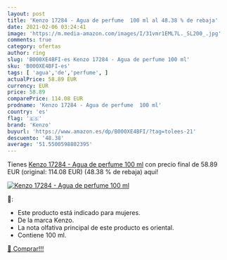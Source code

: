 ```yaml
---
layout: post
title: 'Kenzo 17284 - Agua de perfume  100 ml al 48.38 % de rebaja'
date: 2021-02-06 03:24:41
image: 'https://m.media-amazon.com/images/I/31vmr1EML7L._SL200_.jpg'
comments: true
category: ofertas
author: ring
slug: 'B000XE4BFI-es Kenzo 17284 - Agua de perfume 100 ml'
sku: 'B000XE4BFI-es'
tags: [ 'agua','de','perfume', ]
actualPrice: 58.89 EUR
currency: EUR
price: 58.89
comparePrice: 114.08 EUR
prodname: 'Kenzo 17284 - Agua de perfume  100 ml'
country: 'es'
flag: '🇪🇸'
brand: 'Kenzo'
buyurl: 'https://www.amazon.es/dp/B000XE4BFI/?tag=tolees-21'
descuento: '48.38'
average: '51.5500598802395'
---
```


Tienes [Kenzo 17284 - Agua de perfume  100 ml](https://www.amazon.es/dp/B000XE4BFI/?tag=tolees-21) con precio final de  58.89 EUR (original: 114.08 EUR) (48.38 %  de rebaja) aqui!

[![Kenzo 17284 - Agua de perfume  100 ml](https://m.media-amazon.com/images/I/31vmr1EML7L._SL200_.jpg)](https://www.amazon.es/dp/B000XE4BFI/?tag=tolees-21)

🔎:

- Este producto está indicado para mujeres.
- De la marca Kenzo.
- La nota olfativa principal de este producto es oriental.
- Contiene 100 ml.

[🛒 Comprar!!!](https://www.amazon.es/dp/B000XE4BFI/?tag=tolees-21)
